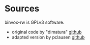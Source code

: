 # Sources
binvox-rw is GPLv3 software.

* original code by "dimatura" [github](https://github.com/dimatura/binvox-rw-py)
* adapted version by pclausen [github](https://github.com/pclausen/binvox-rw-py)
